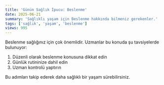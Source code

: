 ```yaml
---
title: 'Günün Sağlık İpucu: Beslenme'
date: 2025-06-21
summary: 'Sağlıklı yaşam için Beslenme hakkında bilmeniz gerekenler.'
tags: ['sağlık', 'yaşam', 'beslenme']
views: 995
---
```


Beslenme sağlığınız için çok önemlidir. Uzmanlar bu konuda şu tavsiyelerde bulunuyor:

1. Düzenli olarak beslenme konusuna dikkat edin
2. Günlük rutininize dahil edin
3. Uzman kontrolü yaptırın

Bu adımları takip ederek daha sağlıklı bir yaşam sürebilirsiniz.
